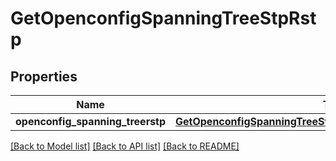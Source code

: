 # GetOpenconfigSpanningTreeStpRstp

## Properties
Name | Type | Description | Notes
------------ | ------------- | ------------- | -------------
**openconfig_spanning_treerstp** | [**GetOpenconfigSpanningTreeStpOpenconfigspanningtreestpRstp**](GetOpenconfigSpanningTreeStpOpenconfigspanningtreestpRstp.md) |  | [optional] 

[[Back to Model list]](../README.md#documentation-for-models) [[Back to API list]](../README.md#documentation-for-api-endpoints) [[Back to README]](../README.md)


